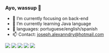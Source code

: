 ### Ayo, wassup 👋


- 🔭 I’m currently focusing on back-end
- 🌱 I’m currently learning Java language
- 💬 languages: portuguese/english/spanish
- 📫 Contact: joseph.alexanndry@hotmail.com

<div>
    <a href="https://www.instagram.com/josephalexanndry" target="_blank"><img src="https://img.shields.io/badge/Instagram-E4405F?style=for-the-badge&logo=instagram&logoColor=white"></a>
    <a href="" target="_blank"><img src="https://img.shields.io/badge/Python-3776AB?style=for-the-badge&logo=python&logoColor=white"></a>
    <a href="" target="_blank"><img src="https://img.shields.io/badge/C-00599C?style=for-the-badge&logo=c&logoColor=white"></a>
    <a href="" target="_blank"><img src="https://img.shields.io/badge/Linux-FCC624?style=for-the-badge&logo=linux&logoColor=black"></a>
    <a href="" target="_blank"><img src="https://img.shields.io/badge/Java-ED8B00?style=for-the-badge&logo=openjdk&logoColor=white"></a>
</div>
